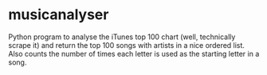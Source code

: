 musicanalyser
=============

Python program to analyse the iTunes top 100 chart (well, technically scrape it) and return the top 100 songs with artists in a nice ordered list.
Also counts the number of times each letter is used as the starting letter in a song.